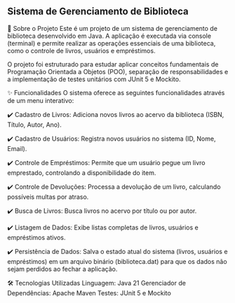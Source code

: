 ## Sistema de Gerenciamento de Biblioteca
📖 Sobre o Projeto
Este é um projeto de um sistema de gerenciamento de biblioteca desenvolvido em Java. A aplicação é executada via console (terminal) e permite realizar as operações essenciais de uma biblioteca, como o controle de livros, usuários e empréstimos.

O projeto foi estruturado para estudar aplicar conceitos fundamentais de Programação Orientada a Objetos (POO), separação de responsabilidades e a implementação de testes unitários com JUnit 5 e Mockito.

✨ Funcionalidades
O sistema oferece as seguintes funcionalidades através de um menu interativo:

✔️ Cadastro de Livros: Adiciona novos livros ao acervo da biblioteca (ISBN, Título, Autor, Ano).

✔️ Cadastro de Usuários: Registra novos usuários no sistema (ID, Nome, Email).

✔️ Controle de Empréstimos: Permite que um usuário pegue um livro emprestado, controlando a disponibilidade do item.

✔️ Controle de Devoluções: Processa a devolução de um livro, calculando possíveis multas por atraso.

✔️ Busca de Livros: Busca livros no acervo por título ou por autor.

✔️ Listagem de Dados: Exibe listas completas de livros, usuários e empréstimos ativos.

✔️ Persistência de Dados: Salva o estado atual do sistema (livros, usuários e empréstimos) em um arquivo binário (biblioteca.dat) para que os dados não sejam perdidos ao fechar a aplicação.

🛠️ Tecnologias Utilizadas
Linguagem: Java 21
Gerenciador de Dependências: Apache Maven
Testes: JUnit 5 e Mockito
